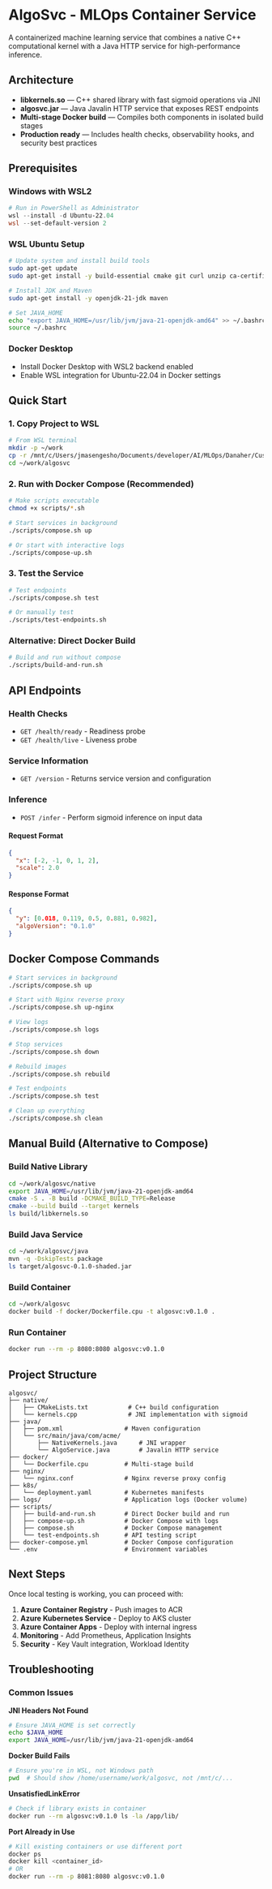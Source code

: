 # AlgoSvc - MLOps Container Service

A containerized machine learning service that combines a native C++ computational kernel with a Java HTTP service for high-performance inference.

## Architecture

- **libkernels.so** — C++ shared library with fast sigmoid operations via JNI
- **algosvc.jar** — Java Javalin HTTP service that exposes REST endpoints
- **Multi-stage Docker build** — Compiles both components in isolated build stages
- **Production ready** — Includes health checks, observability hooks, and security best practices

## Prerequisites

### Windows with WSL2
```powershell
# Run in PowerShell as Administrator
wsl --install -d Ubuntu-22.04
wsl --set-default-version 2
```

### WSL Ubuntu Setup
```bash
# Update system and install build tools
sudo apt-get update
sudo apt-get install -y build-essential cmake git curl unzip ca-certificates gnupg lsb-release

# Install JDK and Maven
sudo apt-get install -y openjdk-21-jdk maven

# Set JAVA_HOME
echo "export JAVA_HOME=/usr/lib/jvm/java-21-openjdk-amd64" >> ~/.bashrc
source ~/.bashrc
```

### Docker Desktop
- Install Docker Desktop with WSL2 backend enabled
- Enable WSL integration for Ubuntu-22.04 in Docker settings

## Quick Start

### 1. Copy Project to WSL
```bash
# From WSL terminal
mkdir -p ~/work
cp -r /mnt/c/Users/jmasengesho/Documents/developer/AI/MLOps/Danaher/CustomAlgorithms/algosvc ~/work/
cd ~/work/algosvc
```

### 2. Run with Docker Compose (Recommended)
```bash
# Make scripts executable
chmod +x scripts/*.sh

# Start services in background
./scripts/compose.sh up

# Or start with interactive logs
./scripts/compose-up.sh
```

### 3. Test the Service
```bash
# Test endpoints
./scripts/compose.sh test

# Or manually test
./scripts/test-endpoints.sh
```

### Alternative: Direct Docker Build
```bash
# Build and run without compose
./scripts/build-and-run.sh
```

## API Endpoints

### Health Checks
- `GET /health/ready` - Readiness probe
- `GET /health/live` - Liveness probe

### Service Information
- `GET /version` - Returns service version and configuration

### Inference
- `POST /infer` - Perform sigmoid inference on input data

#### Request Format
```json
{
  "x": [-2, -1, 0, 1, 2],
  "scale": 2.0
}
```

#### Response Format
```json
{
  "y": [0.018, 0.119, 0.5, 0.881, 0.982],
  "algoVersion": "0.1.0"
}
```

## Docker Compose Commands

```bash
# Start services in background
./scripts/compose.sh up

# Start with Nginx reverse proxy
./scripts/compose.sh up-nginx

# View logs
./scripts/compose.sh logs

# Stop services
./scripts/compose.sh down

# Rebuild images
./scripts/compose.sh rebuild

# Test endpoints
./scripts/compose.sh test

# Clean up everything
./scripts/compose.sh clean
```

## Manual Build (Alternative to Compose)

### Build Native Library
```bash
cd ~/work/algosvc/native
export JAVA_HOME=/usr/lib/jvm/java-21-openjdk-amd64
cmake -S . -B build -DCMAKE_BUILD_TYPE=Release
cmake --build build --target kernels
ls build/libkernels.so
```

### Build Java Service
```bash
cd ~/work/algosvc/java
mvn -q -DskipTests package
ls target/algosvc-0.1.0-shaded.jar
```

### Build Container
```bash
cd ~/work/algosvc
docker build -f docker/Dockerfile.cpu -t algosvc:v0.1.0 .
```

### Run Container
```bash
docker run --rm -p 8080:8080 algosvc:v0.1.0
```

## Project Structure
```
algosvc/
├── native/
│   ├── CMakeLists.txt           # C++ build configuration
│   └── kernels.cpp              # JNI implementation with sigmoid
├── java/
│   ├── pom.xml                 # Maven configuration
│   └── src/main/java/com/acme/
│       ├── NativeKernels.java      # JNI wrapper
│       └── AlgoService.java        # Javalin HTTP service
├── docker/
│   └── Dockerfile.cpu          # Multi-stage build
├── nginx/
│   └── nginx.conf              # Nginx reverse proxy config
├── k8s/
│   └── deployment.yaml         # Kubernetes manifests
├── logs/                       # Application logs (Docker volume)
├── scripts/
│   ├── build-and-run.sh        # Direct Docker build and run
│   ├── compose-up.sh           # Docker Compose with logs
│   ├── compose.sh              # Docker Compose management
│   └── test-endpoints.sh       # API testing script
├── docker-compose.yml          # Docker Compose configuration
└── .env                        # Environment variables
```

## Next Steps

Once local testing is working, you can proceed with:

1. **Azure Container Registry** - Push images to ACR
2. **Azure Kubernetes Service** - Deploy to AKS cluster  
3. **Azure Container Apps** - Deploy with internal ingress
4. **Monitoring** - Add Prometheus, Application Insights
5. **Security** - Key Vault integration, Workload Identity

## Troubleshooting

### Common Issues

**JNI Headers Not Found**
```bash
# Ensure JAVA_HOME is set correctly
echo $JAVA_HOME
export JAVA_HOME=/usr/lib/jvm/java-21-openjdk-amd64
```

**Docker Build Fails**
```bash
# Ensure you're in WSL, not Windows path
pwd  # Should show /home/username/work/algosvc, not /mnt/c/...
```

**UnsatisfiedLinkError**
```bash
# Check if library exists in container
docker run --rm algosvc:v0.1.0 ls -la /app/lib/
```

**Port Already in Use**
```bash
# Kill existing containers or use different port
docker ps
docker kill <container_id>
# OR
docker run --rm -p 8081:8080 algosvc:v0.1.0
```
